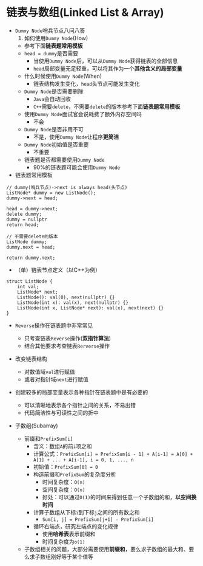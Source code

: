 # 链表与数组(Linked List & Array)

* `Dummy Node`哨兵节点八问八答
  1. 如何使用`Dummy Node`(How)
    * 参考下面**链表题常用模板**
  * `head = dummy`是否需要
    * 当使用`Dummy Node`后，可以从`Dummy Node`获得链表的全部信息
    * `head`局部变量无足轻重，可以将其作为一个**其他含义的局部变量**
  * 什么时候使用`Dummy Node`(When)
    * 链表结构发生变化，`head`头节点可能发生变化
  * `Dummy Node`是否需要删除
    * `Java`会自动回收
    * `C++`需要`delete`，不需要`delete`的版本参考下面**链表题常用模板**
  * 使用`Dummy Node`面试官会说耗费了额外内存空间吗
    * 不会
  * `Dummy Node`是否非用不可
    * 不是，使用`Dummy Node`让程序**更简洁**
  * `Dummy Node`初始值是否重要
    * 不重要
  * 链表题是否都需要使用`Dummy Node`
    * 90%的链表题可能会使用`Dummy Node`
* 链表题常用模板
```
// dummy(哨兵节点)->next is always head(头节点)
ListNode* dummy = new ListNode();
dummy->next = head;

head = dummy->next;
delete dummy;
dummy = nullptr
return head;

// 不需要delete的版本
ListNode dummy;
dummy.next = head;

return dummy.next;
```
* （单）链表节点定义（以C++为例）
```
struct ListNode {
    int val;
    ListNode* next;
    ListNode(): val(0), next(nullptr) {}
    ListNode(int x): val(x), next(nullptr) {}
    ListNode(int x, ListNode* next): val(x), next(next) {}
}
```
* `Reverse`操作在链表题中非常常见
  * 只考查链表`Reverse`操作(**双指针算法**)
  * 结合其他要求考查链表`Rerverse`操作
* 改变链表结构
  * 对数值域`val`进行赋值
  * 或者对指针域`next`进行赋值
* 创建较多的局部变量表示各种指针在链表题中是有必要的
  * 可以清晰地表示各个指针之间的关系，不易出错
  * 代码简洁性与可读性之间的折中

* 子数组(Subarray)
  * 前缀和`PrefixSum[i]`
    * 含义：数组`A`的前`i`项之和
    * 计算公式：`PrefixSum[i] = PrefixSum[i - 1] + A[i-1] = A[0] + A[1] + ... + A[i-1], i = 0, 1, ..., n`
    * 初始值：`PrefixSum[0] = 0`
    * 构造前缀和`PrefixSum`的复杂度分析
      * 时间复杂度：`O(n)`
      * 空间复杂度：`O(n)`
      * 好处：可以通过`O(1)`的时间来得到任意一个子数组的和，**以空间换时间**
    * 计算子数组从下标`i`到下标`j`之间的所有数之和
      * `Sum[i, j] = PrefixSum[j+1] - PrefixSum[i]`
    * 循环右端点，研究左端点的变化规律
      * 使用**哈希表**表示前缀和
      * 时间复杂度为`o(1)`
  * 子数组相关的问题，大部分需要使用**前缀和**，要么求子数组的最大和、要么求子数组刚好等于某个值等
